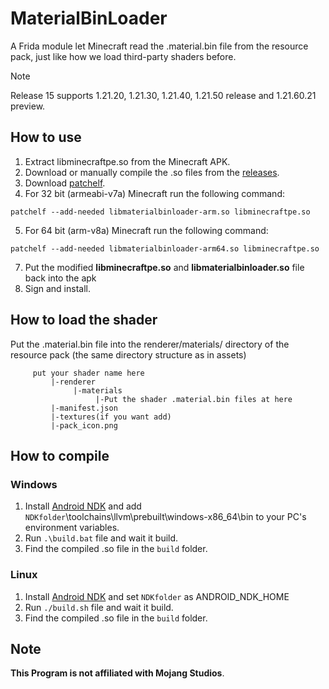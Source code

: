# MaterialBinLoader

A Frida module let Minecraft read the .material.bin file from the resource pack, just like how we load third-party shaders before.

> [!NOTE]
> Release 15 supports 1.21.20, 1.21.30, 1.21.40, 1.21.50 release and 1.21.60.21 preview.

<!--maybe check latest preview support?-->

## How to use

1. Extract libminecraftpe.so from the Minecraft APK.
2. Download or manually compile the .so files from the [releases](https://github.com/ddf8196/MaterialBinLoader/releases/latest).
3. Download [patchelf](https://github.com/NixOS/patchelf/releases/latest).
4. For 32 bit (armeabi-v7a) Minecraft run the following command:
```
patchelf --add-needed libmaterialbinloader-arm.so libminecraftpe.so
```
5. For 64 bit (arm-v8a) Minecraft run the following command:
```
patchelf --add-needed libmaterialbinloader-arm64.so libminecraftpe.so
```
7. Put the modified **libminecraftpe.so** and **libmaterialbinloader.so** file back into the apk
8. Sign and install.

## How to load the shader

Put the .material.bin file into the renderer/materials/ directory of the resource pack (the same directory structure as in assets)

```
     put your shader name here
         |-renderer
              |-materials
                   |-Put the shader .material.bin files at here
         |-manifest.json
         |-textures(if you want add)
         |-pack_icon.png
```

## How to compile

### Windows

1. Install [Android NDK](https://developer.android.com/ndk/downloads/index.html) and add `NDKfolder`\toolchains\llvm\prebuilt\windows-x86_64\bin to your PC's environment variables.
2. Run `.\build.bat` file and wait it build.
3. Find the compiled .so file in the `build` folder.

### Linux

1. Install [Android NDK](https://developer.android.com/ndk/downloads/index.html) and set `NDKfolder` as ANDROID_NDK_HOME
2. Run `./build.sh` file and wait it build.
3. Find the compiled .so file in the `build` folder.

## Note

**This Program is not affiliated with Mojang Studios**.
